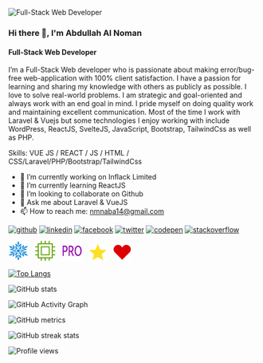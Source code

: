 ![Full-Stack Web Developer](https://scontent.fdac5-2.fna.fbcdn.net/v/t39.30808-6/300432589_3200880480135692_4193747956176076424_n.jpg?_nc_cat=108&ccb=1-7&_nc_sid=09cbfe&_nc_eui2=AeGfQ58nj8x-u2DUJamOi-uZ5DThuqhShNTkNOG6qFKE1OZlwhia7xAk3nr4VzQJUt_KbvDlQVJVtNlOyu2CTZ1V&_nc_ohc=tqG4_9XmT2EAX-ldnka&tn=Ym3cUy5gO8i9EGPF&_nc_ht=scontent.fdac5-2.fna&oh=00_AT-3WZpjskkqRPRTi19Eag1I_Yvv8HtDwoYEphYESvVF9A&oe=630FD6B9)
### Hi there 👋, I'm Abdullah Al Noman
#### Full-Stack Web Developer


I’m a Full-Stack Web developer who is passionate about making error/bug-free web-application with 100% client satisfaction. I have a passion for learning and sharing my knowledge with others as publicly as possible. I love to solve real-world problems. I am strategic and goal-oriented and always work with an end goal in mind. I pride myself on doing quality work and maintaining excellent communication. Most of the time I work with Laravel & Vuejs but some technologies I enjoy working with include WordPress, ReactJS, SvelteJS, JavaScript, Bootstrap, TailwindCss as well as PHP.

Skills: VUE JS / REACT / JS / HTML / CSS/Laravel/PHP/Bootstrap/TailwindCss

- 🔭 I’m currently working on Inflack Limited 
- 🌱 I’m currently learning ReactJS 
- 👯 I’m looking to collaborate on Github 
- 💬 Ask me about Laravel & VueJS 
- 📫 How to reach me: nmnaba14@gmail.com 


[<img src='https://cdn.jsdelivr.net/npm/simple-icons@3.0.1/icons/github.svg' alt='github' height='40'>](https://github.com/Alnoman141)  [<img src='https://cdn.jsdelivr.net/npm/simple-icons@3.0.1/icons/linkedin.svg' alt='linkedin' height='40'>](https://www.linkedin.com/in/noman1416//)  [<img src='https://cdn.jsdelivr.net/npm/simple-icons@3.0.1/icons/facebook.svg' alt='facebook' height='40'>](https://www.facebook.com/Alnoman.141/)  [<img src='https://cdn.jsdelivr.net/npm/simple-icons@3.0.1/icons/twitter.svg' alt='twitter' height='40'>](https://twitter.com/AlNoman1416)  [<img src='https://cdn.jsdelivr.net/npm/simple-icons@3.0.1/icons/codepen.svg' alt='codepen' height='40'>](https://codepen.io/alnoman141)  [<img src='https://cdn.jsdelivr.net/npm/simple-icons@3.0.1/icons/stackoverflow.svg' alt='stackoverflow' height='40'>](https://stackoverflow.com/users/11195749/abdullah-al-noman)  

<a href='https://archiveprogram.github.com/'><img src='https://raw.githubusercontent.com/acervenky/animated-github-badges/master/assets/acbadge.gif' width='40' height='40'></a> <a href='https://docs.github.com/en/developers'><img src='https://raw.githubusercontent.com/acervenky/animated-github-badges/master/assets/devbadge.gif' width='40' height='40'></a> <a href='https://github.com/pricing'><img src='https://raw.githubusercontent.com/acervenky/animated-github-badges/master/assets/pro.gif' width='40' height='40'></a> <a href='https://stars.github.com/'><img src='https://raw.githubusercontent.com/acervenky/animated-github-badges/master/assets/starbadge.gif' width='35' height='35'></a> <a href='https://docs.github.com/en/github/supporting-the-open-source-community-with-github-sponsors'><img src='https://raw.githubusercontent.com/acervenky/animated-github-badges/master/assets/sponsorbadge.gif' width='35' height='35'></a> 

[![Top Langs](https://github-readme-stats.vercel.app/api/top-langs/?username=Alnoman141)](https://github.com/anuraghazra/github-readme-stats)

![GitHub stats](https://github-readme-stats.vercel.app/api?username=Alnoman141&show_icons=true&count_private=true)  

![GitHub Activity Graph](https://activity-graph.herokuapp.com/graph?username=Alnoman141)  

![GitHub metrics](https://metrics.lecoq.io/Alnoman141)  

![GitHub streak stats](https://github-readme-streak-stats.herokuapp.com/?user=Alnoman141)  

![Profile views](https://gpvc.arturio.dev/Alnoman141)
